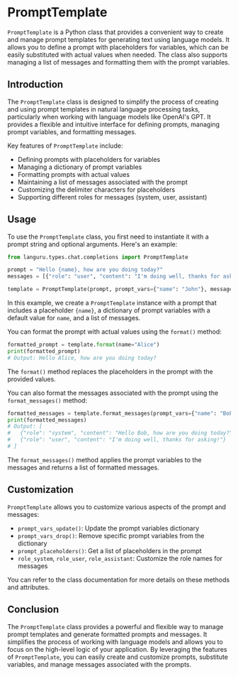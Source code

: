 # PromptTemplate

`PromptTemplate` is a Python class that provides a convenient way to create and manage prompt templates for generating text using language models. It allows you to define a prompt with placeholders for variables, which can be easily substituted with actual values when needed. The class also supports managing a list of messages and formatting them with the prompt variables.

## Introduction

The `PromptTemplate` class is designed to simplify the process of creating and using prompt templates in natural language processing tasks, particularly when working with language models like OpenAI's GPT. It provides a flexible and intuitive interface for defining prompts, managing prompt variables, and formatting messages.

Key features of `PromptTemplate` include:

- Defining prompts with placeholders for variables
- Managing a dictionary of prompt variables
- Formatting prompts with actual values
- Maintaining a list of messages associated with the prompt
- Customizing the delimiter characters for placeholders
- Supporting different roles for messages (system, user, assistant)

## Usage

To use the `PromptTemplate` class, you first need to instantiate it with a prompt string and optional arguments. Here's an example:

```python
from languru.types.chat.completions import PromptTemplate

prompt = "Hello {name}, how are you doing today?"
messages = [{"role": "user", "content": "I'm doing well, thanks for asking!"}]

template = PromptTemplate(prompt, prompt_vars={"name": "John"}, messages=messages)
```

In this example, we create a `PromptTemplate` instance with a prompt that includes a placeholder `{name}`, a dictionary of prompt variables with a default value for `name`, and a list of messages.

You can format the prompt with actual values using the `format()` method:

```python
formatted_prompt = template.format(name="Alice")
print(formatted_prompt)
# Output: Hello Alice, how are you doing today?
```

The `format()` method replaces the placeholders in the prompt with the provided values.

You can also format the messages associated with the prompt using the `format_messages()` method:

```python
formatted_messages = template.format_messages(prompt_vars={"name": "Bob"})
print(formatted_messages)
# Output: [
#   {"role": "system", "content": "Hello Bob, how are you doing today?"},
#   {"role": "user", "content": "I'm doing well, thanks for asking!"}
# ]
```

The `format_messages()` method applies the prompt variables to the messages and returns a list of formatted messages.

## Customization

`PromptTemplate` allows you to customize various aspects of the prompt and messages:

- `prompt_vars_update()`: Update the prompt variables dictionary
- `prompt_vars_drop()`: Remove specific prompt variables from the dictionary
- `prompt_placeholders()`: Get a list of placeholders in the prompt
- `role_system`, `role_user`, `role_assistant`: Customize the role names for messages

You can refer to the class documentation for more details on these methods and attributes.

## Conclusion

The `PromptTemplate` class provides a powerful and flexible way to manage prompt templates and generate formatted prompts and messages. It simplifies the process of working with language models and allows you to focus on the high-level logic of your application. By leveraging the features of `PromptTemplate`, you can easily create and customize prompts, substitute variables, and manage messages associated with the prompts.
